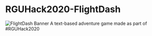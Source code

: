 # RGUHack2020-FlightDash
![FlightDash Banner](https://aimeeknight.uk/wp-content/uploads/2020/02/Image-from-iOS.png)
A text-based adventure game made as part of #RGUHack2020

